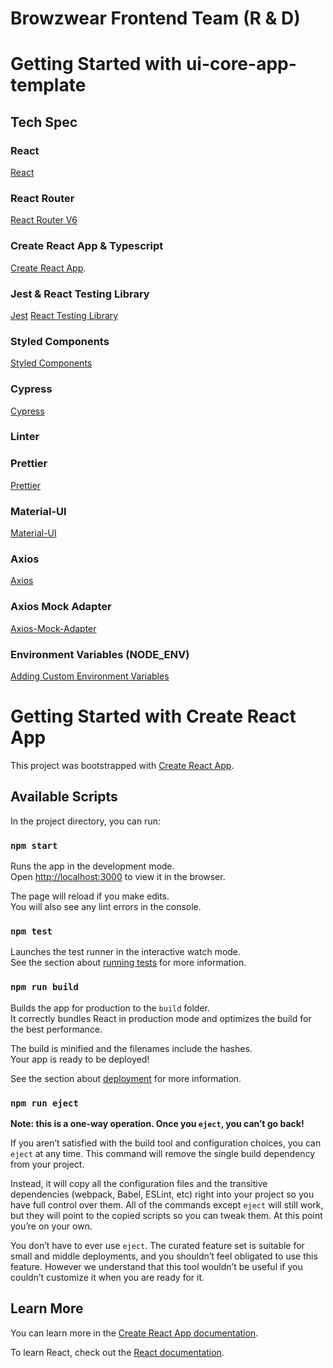# Browzwear Frontend Team (R & D)

# Getting Started with ui-core-app-template

## Tech Spec

### React

[React](https://reactjs.org/)

### React Router

[React Router V6](https://reactrouter.com/docs/en/v6/getting-started/overview)

### Create React App & Typescript

[Create React App](https://create-react-app.dev/docs/adding-typescript/).

### Jest & React Testing Library

[Jest](https://jestjs.io/docs/getting-started)
[React Testing Library](https://testing-library.com/docs/react-testing-library/intro/)

### Styled Components

[Styled Components](https://styled-components.com/)

### Cypress

[Cypress](https://www.cypress.io/)

### Linter

[](https://eslint.org/)

### Prettier

[Prettier](https://prettier.io/)

### Material-UI

[Material-UI](https://v4.mui.com/getting-started/installation/)

### Axios

[Axios](https://www.npmjs.com/package/axios#example)

### Axios Mock Adapter

[Axios-Mock-Adapter](https://www.npmjs.com/package/axios-mock-adapter)

### Environment Variables (NODE_ENV)

[Adding Custom Environment Variables](https://create-react-app.dev/docs/adding-custom-environment-variables)

# Getting Started with Create React App

This project was bootstrapped with [Create React App](https://github.com/facebook/create-react-app).

## Available Scripts

In the project directory, you can run:

### `npm start`

Runs the app in the development mode.\
Open [http://localhost:3000](http://localhost:3000) to view it in the browser.

The page will reload if you make edits.\
You will also see any lint errors in the console.

### `npm test`

Launches the test runner in the interactive watch mode.\
See the section about [running tests](https://facebook.github.io/create-react-app/docs/running-tests) for more information.

### `npm run build`

Builds the app for production to the `build` folder.\
It correctly bundles React in production mode and optimizes the build for the best performance.

The build is minified and the filenames include the hashes.\
Your app is ready to be deployed!

See the section about [deployment](https://facebook.github.io/create-react-app/docs/deployment) for more information.

### `npm run eject`

**Note: this is a one-way operation. Once you `eject`, you can’t go back!**

If you aren’t satisfied with the build tool and configuration choices, you can `eject` at any time. This command will remove the single build dependency from your project.

Instead, it will copy all the configuration files and the transitive dependencies (webpack, Babel, ESLint, etc) right into your project so you have full control over them. All of the commands except `eject` will still work, but they will point to the copied scripts so you can tweak them. At this point you’re on your own.

You don’t have to ever use `eject`. The curated feature set is suitable for small and middle deployments, and you shouldn’t feel obligated to use this feature. However we understand that this tool wouldn’t be useful if you couldn’t customize it when you are ready for it.

## Learn More

You can learn more in the [Create React App documentation](https://facebook.github.io/create-react-app/docs/getting-started).

To learn React, check out the [React documentation](https://reactjs.org/).
